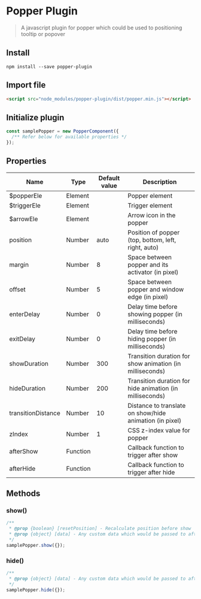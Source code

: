 # Popper Plugin

> A javascript plugin for popper which could be used to positioning tooltip or popover

## Install

```shell
npm install --save popper-plugin
```

## Import file

```html
<script src="node_modules/popper-plugin/dist/popper.min.js"></script>
```

## Initialize plugin

```js
const samplePopper = new PopperComponent({
  /** Refer below for available properties */
});
```

## Properties

| Name | Type | Default value | Description |
| --- | --- | --- | --- |
| $popperEle | Element | | Popper element |
| $triggerEle | Element | | Trigger element |
| $arrowEle | Element | | Arrow icon in the popper |
| position | Number | auto | Position of popper (top, bottom, left, right, auto) |
| margin | Number | 8 | Space between popper and its activator (in pixel) |
| offset | Number | 5 | Space between popper and window edge (in pixel) |
| enterDelay | Number | 0 | Delay time before showing popper (in milliseconds) |
| exitDelay | Number | 0 | Delay time before hiding popper (in milliseconds) |
| showDuration | Number | 300 | Transition duration for show animation (in milliseconds) |
| hideDuration | Number | 200 | Transition duration for hide animation (in milliseconds) |
| transitionDistance | Number | 10 | Distance to translate on show/hide animation (in pixel) |
| zIndex | Number | 1 | CSS z-index value for popper |
| afterShow | Function | | Callback function to trigger after show |
| afterHide | Function | | Callback function to trigger after hide |

## Methods

### show()

```js
/**
 * @prop {boolean} [resetPosition] - Recalculate position before show
 * @prop {object} [data] - Any custom data which would be passed to afterShow callback function call
 */
samplePopper.show({});
```

### hide()

```js
/**
 * @prop {object} [data] - Any custom data which would be passed to afterHide callback function call
 */
samplePopper.hide({});
```
